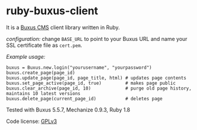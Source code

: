ruby-buxus-client
=================

It is a [Buxus CMS](http://www.ui42.sk/cms-buxus.html) client library written in Ruby.

*configuration:* change `BASE_URL` to point to your Buxus URL and name your SSL certificate file as `cert.pem`.

*Example usage:*

    buxus = Buxus.new.login("yourusername", "yourpassword")
    buxus.create_page(page_id)
    buxus.update_page(page_id, page_title, html) # updates page contents
    buxus.set_page_active(page_id, true)         # makes page public
    buxus.clear_archive(page_id, 10)             # purge old page history, maintains 10 latest versions
    buxus.delete_page(current_page_id)           # deletes page

Tested with Buxus 5.5.7, Mechanize 0.9.3, Ruby 1.8

Code license: [GPLv3](http://www.gnu.org/licenses/gpl.html)

